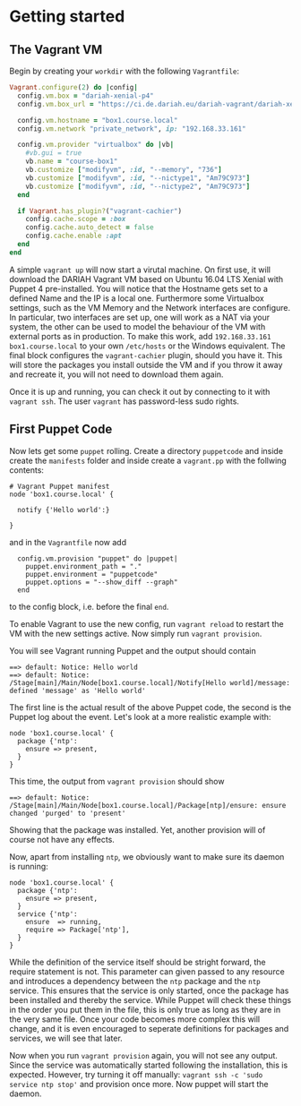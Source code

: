 # Getting started

## The Vagrant VM

Begin by creating your `workdir` with the following `Vagrantfile`:
```ruby
Vagrant.configure(2) do |config|
  config.vm.box = "dariah-xenial-p4"
  config.vm.box_url = "https://ci.de.dariah.eu/dariah-vagrant/dariah-xenial-p4/metadata.json"

  config.vm.hostname = "box1.course.local"
  config.vm.network "private_network", ip: "192.168.33.161"

  config.vm.provider "virtualbox" do |vb|
    #vb.gui = true
    vb.name = "course-box1"
    vb.customize ["modifyvm", :id, "--memory", "736"]
    vb.customize ["modifyvm", :id, "--nictype1", "Am79C973"]
    vb.customize ["modifyvm", :id, "--nictype2", "Am79C973"]
  end

  if Vagrant.has_plugin?("vagrant-cachier")
    config.cache.scope = :box
    config.cache.auto_detect = false
    config.cache.enable :apt
  end
end
```

A simple `vagrant up` will now start a virutal machine.
On first use, it will download the DARIAH Vagrant VM based on Ubuntu 16.04 LTS Xenial with Puppet 4 pre-installed.
You will notice that the Hostname gets set to a defined Name and the IP is a local one.
Furthermore some Virtualbox settings, such as the VM Memory and the Network interfaces are configure.
In particular, two interfaces are set up, one will work as a NAT via your system, the other can be used to model the behaviour of the VM with external ports as in production.
To make this work, add `192.168.33.161 box1.course.local` to your own `/etc/hosts` or the Windows equivalent.
The final block configures the `vagrant-cachier` plugin, should you have it.
This will store the packages you install outside the VM and if you throw it away and recreate it, you will not need to download them again.

Once it is up and running, you can check it out by connecting to it with `vagrant ssh`.
The user `vagrant` has password-less sudo rights.

## First Puppet Code

Now lets get some `puppet` rolling.
Create a directory `puppetcode` and inside create the `manifests` folder and inside create a `vagrant.pp` with the follwing contents:
```puppet
# Vagrant Puppet manifest
node 'box1.course.local' {

  notify {'Hello world':}

}
```
and in the `Vagrantfile` now add
```
  config.vm.provision "puppet" do |puppet|
    puppet.environment_path = "."
    puppet.environment = "puppetcode"
    puppet.options = "--show_diff --graph"
  end
```
to the config block, i.e. before the final `end`.

To enable Vagrant to use the new config, run `vagrant reload` to restart the VM with the new settings active.
Now simply run `vagrant provision`.

You will see Vagrant running Puppet and the output should contain
```
==> default: Notice: Hello world
==> default: Notice: /Stage[main]/Main/Node[box1.course.local]/Notify[Hello world]/message: defined 'message' as 'Hello world'
```
The first line is the actual result of the above Puppet code, the second is the Puppet log about the event.
Let's look at a more realistic example with:
```puppet
node 'box1.course.local' {
  package {'ntp':
    ensure => present,
  }
}
```
This time, the output from `vagrant provision` should show
```
==> default: Notice: /Stage[main]/Main/Node[box1.course.local]/Package[ntp]/ensure: ensure changed 'purged' to 'present'
```
Showing that the package was installed. Yet, another provision will of course not have any effects. 

Now, apart from installing `ntp`, we obviously want to make sure its daemon is running:
```puppet
node 'box1.course.local' {
  package {'ntp':
    ensure => present,
  }
  service {'ntp':
    ensure  => running,
    require => Package['ntp'],
  }
}
```
While the definition of the service itself should be stright forward, the require statement is not.
This parameter can given passed to any resource and introduces a dependency between the `ntp` package and the `ntp` service.
This ensures that the service is only started, once the package has been installed and thereby the service.
While Puppet will check these things in the order you put them in the file, this is only true as long as they are in the very same file.
Once your code becomes more complex this will change, and it is even encouraged to seperate definitions for packages and services, we will see that later.

Now when you run `vagrant provision` again, you will not see any output.
Since the service was automatically started following the installation, this is expected.
However, try turning it off manually: `vagrant ssh -c 'sudo service ntp stop'` and provision once more.
Now puppet will start the daemon.

